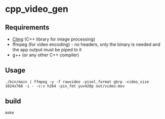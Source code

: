 # cpp_video_gen

## Requirements

- [CImg](http://cimg.eu/) (C++ library for image processing)
- ffmpeg (for video encoding) - no headers, only the binary is needed and the app output must be piped to it
- g++ (or any other C++ compiler)

## Usage

```
./bin/main | ffmpeg -y -f rawvideo -pixel_format gbrp -video_size 1024x768 -i - -c:v h264 -pix_fmt yuv420p out/video.mov
```

## build

```
make
```

